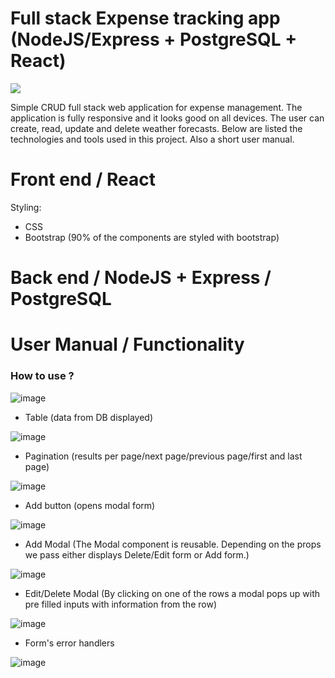 # Full stack Expense tracking app (NodeJS/Express + PostgreSQL + React)

![](https://j.gifs.com/XLZMV8.gif)

Simple CRUD full stack web application for expense management. The application is fully responsive and it looks good on all devices. The user can create, read, update and delete weather forecasts. Below are listed the technologies and tools used in this project. Also a short user manual.

# Front end / React

Styling:

- CSS
- Bootstrap (90% of the components are styled with bootstrap)

# Back end / NodeJS + Express / PostgreSQL

# User Manual / Functionality

### How to use ?

![image](https://user-images.githubusercontent.com/55087458/103079286-3b99f800-45dc-11eb-825a-11eedae3c4e4.png)

- Table (data from DB displayed)

![image](https://user-images.githubusercontent.com/55087458/103079822-4dc86600-45dd-11eb-8981-8f12388eb742.png)

- Pagination (results per page/next page/previous page/first and last page)

![image](https://user-images.githubusercontent.com/55087458/103079892-73556f80-45dd-11eb-8fba-285be50dbcc9.png)

- Add button (opens modal form)

![image](https://user-images.githubusercontent.com/55087458/103080062-c0394600-45dd-11eb-9343-b5678ce9d38d.png)

- Add Modal (The Modal component is reusable. Depending on the props we pass either displays Delete/Edit form or Add form.)

![image](https://user-images.githubusercontent.com/55087458/103080169-f5459880-45dd-11eb-83aa-310070b2a18a.png)

- Edit/Delete Modal (By clicking on one of the rows a modal pops up with pre filled inputs with information from the row)

![image](https://user-images.githubusercontent.com/55087458/103080849-63d72600-45df-11eb-8f2f-572317c8e108.png)

- Form's error handlers

![image](https://user-images.githubusercontent.com/55087458/103084484-c502f780-45e7-11eb-89be-a232ca114c6d.png)
